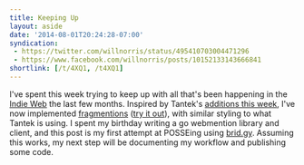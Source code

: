 ```yaml
---
title: Keeping Up
layout: aside
date: '2014-08-01T20:24:28-07:00'
syndication:
 - https://twitter.com/willnorris/status/495410703004471296
 - https://www.facebook.com/willnorris/posts/10152133143666841
shortlink: [/t/4XQ1, /t4XQ1]
---
```

I've spent this week trying to keep up with all that's been happening in the [Indie Web][] the last few months.
Inspired by Tantek's [additions this week][], I've now implemented [fragmentions][] ([try it out][]), with similar
styling to what Tantek is using.  I spent my birthday writing a go webmention library and client, and this post is my
first attempt at POSSEing using [brid.gy][].  Assuming this works, my next step will be documenting my workflow and
publishing some code.

[Indie Web]: https://indiewebcamp.com/
[additions this week]: http://tantek.com/2014/207/t2/deploy-fragmention-indieweb-showdonttell
[fragmentions]: https://indiewebcamp.com/fragmention
[try it out]: /2014/07/webfinger-with-static-files-nginx##content+negotiation
[brid.gy]: https://www.brid.gy/

